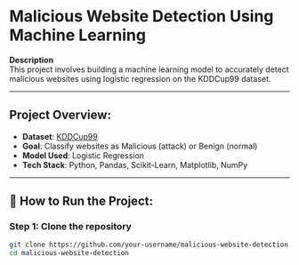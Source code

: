 # Malicious Website Detection Using Machine Learning

**Description**  
This project involves building a machine learning model to accurately detect malicious websites using logistic regression on the KDDCup99 dataset.

---

## Project Overview:
- **Dataset**: [KDDCup99](https://kdd.ics.uci.edu/databases/kddcup99/kddcup99.html)
- **Goal**: Classify websites as Malicious (attack) or Benign (normal)
- **Model Used**: Logistic Regression
- **Tech Stack**: Python, Pandas, Scikit-Learn, Matplotlib, NumPy

---

## 🔑 How to Run the Project:

### Step 1: Clone the repository
```bash
git clone https://github.com/your-username/malicious-website-detection.git
cd malicious-website-detection
